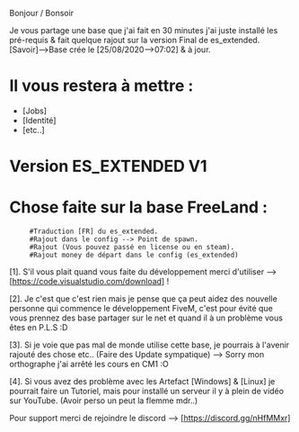Bonjour / Bonsoir

Je vous partage une base que j'ai fait en 30 minutes j'ai juste installé les pré-requis & fait quelque rajout sur la version Final de es_extended.
[Savoir]-->Base crée le [25/08/2020-->07:02] & à jour.


# Il vous restera à mettre :
- [Jobs] 
- [Identité] 
- [etc..] 

# Version ES_EXTENDED V1
# Chose faite sur la base FreeLand :

         #Traduction [FR] du es_extended. 
         #Rajout dans le config --> Point de spawn.
         #Rajout (Vous pouvez passé en license ou en steam).
         #Rajout money de départ dans le config (es_extended)



[1]. S'il vous plait quand vous faite du développement merci d'utiliser --> [https://code.visualstudio.com/download] !

[2]. Je c'est que c'est rien mais je pense que ça peut aidez des nouvelle personne qui commence le développement FiveM, c'est pour évité que vous prennez des base partager sur le net et quand il à un problème
vous êtes en P.L.S :D

[3]. Si je voie que pas mal de monde utilise cette base, je pourrais à l'avenir rajouté des chose etc.. (Faire des Update sympatique) --> Sorry mon orthographe j'ai arrêté les cours en CM1 :O

[4]. Si vous avez des problème avec les Artefact [Windows] & [Linux] je pourrait faire un Tutoriel, mais pour installé un serveur il y à plein de vidéo sur YouTube. (Avoir perso un peut la flemme mdr..)

Pour support merci de rejoindre le discord --> [https://discord.gg/nHfMMxr]
